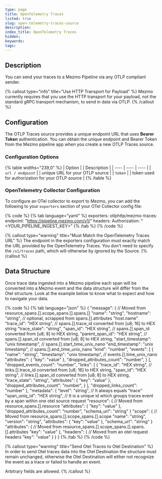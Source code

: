 ```yaml
---
type: page
title: OpenTelemetry Traces
listed: true
slug: open-telemetry-traces-source
description: 
index_title: OpenTelemetry Traces
hidden: 
keywords: 
tags: 
---
```


## Description

You can send your traces to a Mezmo Pipeline via any OTLP compliant sender.

{% callout type="info" title="Use HTTP Transport for Payload" %}
Mezmo currently requires that you use the HTTP transport for your payload, not the standard gRPC transport mechanism, to send in data via OTLP.
{% /callout %}

## Configuration

The OTLP Traces source provides a unique endpoint URL that uses **Bearer Token** authentication. You can obtain the unique endpoint and Bearer Token from the Mezmo pipeline app when you create a new OTLP Traces source.

### Configuration Options

{% table widths="239,0" %}
| Option |  | Description | 
| ---- | ---- | ---- | 
| `url / endpoint` |  | unique URL for your OTLP source | 
| `token` |  | token used for authorization for your OTLP source | 
{% /table %}

### OpenTelemetry Collector Configuration

To configure an OTel collector to export to Mezmo, you can add the following to your `exporters` section of your OTel Collector config file:

{% code %}
{% tab language="yaml" %}
exporters:
  otlphttp/mezmo-traces:
    endpoint: "https://pipeline.mezmo.com/v1/<YOUR ROUTE ID>"
    headers:
      Authorization: "<YOUR_PIPELINE_INGEST_KEY>"
{% /tab %}
{% /code %}

{% callout type="warning" title="Must Match the OpenTelemetry Traces URL" %}
The endpoint in the exporters configuration must exactly match the URL provided by the OpenTelemetry Traces. You don't need to specify the `/v1/traces` path, which will otherwise by ignored by the Source.
{% /callout %}

## Data Structure

Once trace data ingested into a Mezmo pipeline each span will be converted into a Mezmo event and the data structure will differ from the Otel structure. Look at the example below to know what to expect and how to navigate your data.

{% code %}
{% tab language="json" %}
{
  "message": { // Moved from resource_spans.[].scope_spans.[].spans.[]
    "name": "string",
    "hostname": "string", // optional, scrapped from spans.[].attributes "host.name"
    "trace_id": "HEX string", // spans.[].trace_id converted from [u8; 16] to HEX string
    "trace_state": "string",
    "span_id": "HEX string", // spans.[].span_id converted from [u8; 8] to HEX string,
    "parent_span_id": "HEX string", // spans.[].span_id converted from [u8; 8] to HEX string,
    "start_timestamp": "unix timestamp", // spans.[].start_time_unix_nano
    "end_timestamp": "unix timestamp", // spans.[].end_time_unix_nano
    "kind": "number",
    "events": [
      {
      	"name": "string",
        "timestamp": "unix timestamp", // events.[].time_unix_nano
        "attributes": {
        	"key": "value"
        },
        "dropped_attributes_count": "number",
      }
    ],
    "dropped_events_count": "number",
    "links": [
      {
      	"trace_id": "HEX string", // links.[].trace_id converted from [u8; 16] to HEX string,
        "span_id": "HEX string", // links.[].span_id converted from [u8; 8] to HEX string,
        "trace_state": "string",
        "attributes": {
        	"key": "value"
        },
        "dropped_attributes_count": "number",
      }
    ],
    "dropped_links_count": "number"
  },
  "metadata": {
    "level": "string", // It always equals "trace"
    "span_uniq_id": "HEX string", // It is a unique id which groups traces event by a span within one otel source request
    "resource": { // Moved from resource_spans.[].resource
    	"attributes": {
    	"key": "value"
    	},
    	"dropped_attributes_count": "number",
    	"schema_url": "string"
    }
    "scope": { // Moved from resource_spans.[].scope_spans.[].scope
    	"name": "string",
			"version": "string",
			"attributes": {
    		"key": "value"
    	},
			"schema_url": "string"
  	}
    "attributes": { // Moved from resource_spans.[].scope_spans.[].spans.[].attributes
    	"key": "value"
    },
		"headers": { // Moved from an otel request headers
    	"key": "value"
    }
  }
}
{% /tab %}
{% /code %}

{% callout type="warning" title="Send Otel Traces to Otel Destination" %}
In order to send Otel traces data into the Otel Destination the structure must remain unchanged, otherwise the Otel Destination will either not recognize the event as a trace or failed to handle an event.

Arbitrary fields are allowed.
{% /callout %}